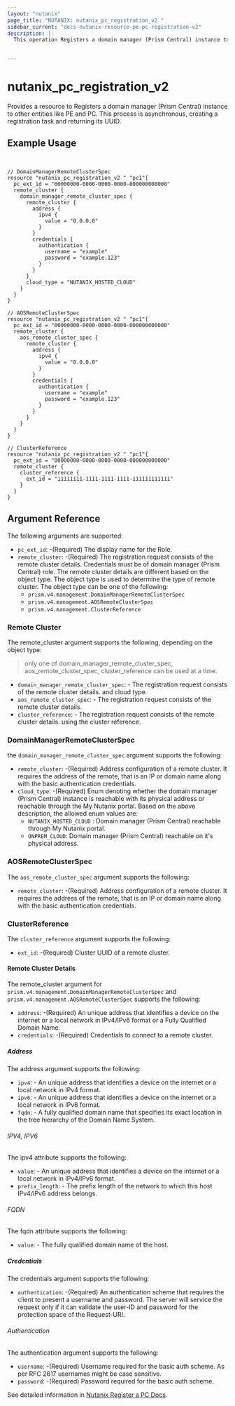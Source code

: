 ```yaml
---
layout: "nutanix"
page_title: "NUTANIX: nutanix_pc_registration_v2 "
sidebar_current: "docs-nutanix-resource-pe-pc-registration-v2"
description: |-
  This operation Registers a domain manager (Prism Central) instance to other entities like PE and PC. This process is asynchronous, creating a registration task and returning its UUID.


---
```


# nutanix_pc_registration_v2 

Provides a resource to Registers a domain manager (Prism Central) instance to other entities like PE and PC. This process is asynchronous, creating a registration task and returning its UUID.


## Example Usage

```hcl


// DomainManagerRemoteClusterSpec
resource "nutanix_pc_registration_v2 " "pc1"{
  pc_ext_id = "00000000-0000-0000-0000-000000000000"
  remote_cluster {
    domain_manager_remote_cluster_spec {
      remote_cluster {
        address {
          ipv4 {
            value = "0.0.0.0"
          }
        }
        credentials {
          authentication {
            username = "example"
            password = "example.123"
          }
        }
      }
      cloud_type = "NUTANIX_HOSTED_CLOUD"
    }
  }
}

// AOSRemoteClusterSpec
resource "nutanix_pc_registration_v2 " "pc1"{
  pc_ext_id = "00000000-0000-0000-0000-000000000000"
  remote_cluster {
    aos_remote_cluster_spec {
      remote_cluster {
        address {
          ipv4 {
            value = "0.0.0.0"
          }
        }
        credentials {
          authentication {
            username = "example"
            password = "example.123"
          }
        }
      }
    }
  }
}

// ClusterReference
resource "nutanix_pc_registration_v2 " "pc1"{
  pc_ext_id = "00000000-0000-0000-0000-000000000000"
  remote_cluster {
    cluster_reference {
      ext_id = "11111111-1111-1111-1111-111111111111"
    }
  }
}
```

## Argument Reference
The following arguments are supported:


* `pc_ext_id`: -(Required) The display name for the Role.
* `remote_cluster`: -(Required)  The registration request consists of the remote cluster details. Credentials must be of domain manager (Prism Central) role.
  The remote cluster details are different based on the object type. The object type is used to determine the type of remote cluster. The object type can be one of the following:
  * `prism.v4.management.DomainManagerRemoteClusterSpec`
  * `prism.v4.management.AOSRemoteClusterSpec`
  * `prism.v4.management.ClusterReference`


### Remote Cluster
The remote_cluster argument supports the following, depending on the object type:

> only one of domain_manager_remote_cluster_spec, aos_remote_cluster_spec, cluster_reference can be used at a time.


* `domain_manager_remote_cluster_spec`: - The registration request consists of the remote cluster details. and cloud type.
* `aos_remote_cluster_spec`: - The registration request consists of the remote cluster details. 
* `cluster_reference`: - The registration request consists of the remote cluster details. using the cluster reference.

### DomainManagerRemoteClusterSpec
the `domain_manager_remote_cluster_spec` argument supports the following:
* `remote_cluster`: -(Required)  Address configuration of a remote cluster. It requires the address of the remote, that is an IP or domain name along with the basic authentication credentials.
* `cloud_type`: -(Required)  Enum denoting whether the domain manager (Prism Central) instance is reachable with its physical address or reachable through the My Nutanix portal. Based on the above description, the allowed enum values are:
  * `NUTANIX_HOSTED_CLOUD` : Domain manager (Prism Central) reachable through My Nutanix portal.
  * `ONPREM_CLOUD`: Domain manager (Prism Central) reachable on it's physical address.

### AOSRemoteClusterSpec
The `aos_remote_cluster_spec` argument supports the following:
* `remote_cluster`: -(Required)  Address configuration of a remote cluster. It requires the address of the remote, that is an IP or domain name along with the basic authentication credentials.

### ClusterReference
The `cluster_reference` argument supports the following:
* `ext_id`: -(Required)  Cluster UUID of a remote cluster.


#### Remote Cluster Details 
The remote_cluster argument for `prism.v4.management.DomainManagerRemoteClusterSpec` and `prism.v4.management.AOSRemoteClusterSpec` supports the following:

* `address`: -(Required)  An unique address that identifies a device on the internet or a local network in IPv4/IPv6 format or a Fully Qualified Domain Name.
* `credentials`: -(Required)  Credentials to connect to a remote cluster.

##### Address
The address argument supports the following:

* `ipv4`: - An unique address that identifies a device on the internet or a local network in IPv4 format.
* `ipv6`: - An unique address that identifies a device on the internet or a local network in IPv6 format.
* `fqdn`: - A fully qualified domain name that specifies its exact location in the tree hierarchy of the Domain Name System.

###### IPV4, IPV6

The ipv4 attribute supports the following:

* `value`: - An unique address that identifies a device on the internet or a local network in IPv4/IPv6 format.
* `prefix_length`: - The prefix length of the network to which this host IPv4/IPv6 address belongs.

###### FQDN

The fqdn attribute supports the following:

* `value`: - The fully qualified domain name of the host.


##### Credentials
The credentials argument supports the following:

* `authentication`: -(Required)  An authentication scheme that requires the client to present a username and password. The server will service the request only if it can validate the user-ID and password for the protection space of the Request-URI.

###### Authentication
The authentication argument supports the following:

* `username`: -(Required)  Username required for the basic auth scheme. As per RFC 2617 usernames might be case sensitive.
* `password`: -(Required)  Password required for the basic auth scheme.

See detailed information in [Nutanix Register a PC Docs](https://developers.nutanix.com/api-reference?namespace=prism&version=v4.0#tag/DomainManager/operation/register).
